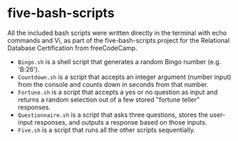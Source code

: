 # five-bash-scripts
All the included bash scripts were written directly in the terminal with echo commands and Vi, as part of the five-bash-scripts project for the Relational Database Certification from freeCodeCamp.
- `Bingo.sh` is a shell script that generates a random Bingo number (e.g. 'B:26').
- `Countdown.sh` is a script that accepts an integer argument (number input) from the console and counts down in seconds from that number.
- `Fortune.sh` is a script that accepts a yes or no question as input and returns a random selection out of a few stored "fortune teller" responses.
- `Questionnaire.sh` is a script that asks three questions, stores the user-input responses, and outputs a response based on those inputs. 
- `Five.sh` is a script that runs all the other scripts sequentially. 
